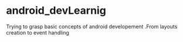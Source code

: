 # android_devLearnig
Trying to grasp basic concepts of android developement .From layouts creation to event handling
